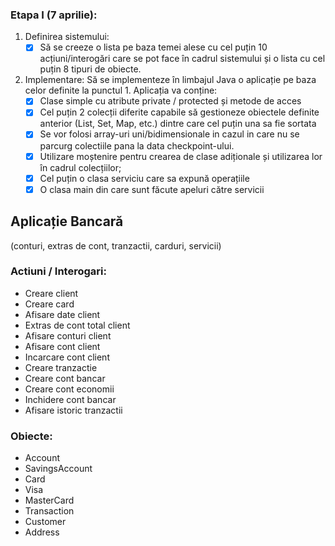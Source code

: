 

### Etapa I (7 aprilie):
1. Definirea sistemului:
   -  [x] Să se creeze o lista pe baza temei alese cu cel puțin 10 acțiuni/interogări care
se pot face în cadrul sistemului și o lista cu cel puțin 8 tipuri de obiecte. 
2.  Implementare: Să se implementeze în limbajul Java o aplicație pe baza celor definite la punctul 1. Aplicația va conține:
    - [x] Clase simple cu atribute private / protected și metode de acces
    - [x] Cel puțin 2 colecții diferite capabile să gestioneze obiectele definite anterior (List, Set, Map, etc.) dintre care cel puțin una sa fie sortata
    - [x] Se vor folosi array-uri uni/bidimensionale in cazul in care nu se parcurg colectiile pana la data checkpoint-ului.
    - [x] Utilizare moștenire pentru crearea de clase adiționale și utilizarea lor în cadrul colecțiilor;
    - [x] Cel puțin o clasa serviciu care sa expună operațiile
    - [x] O clasa main din care sunt făcute apeluri către servicii

## Aplicație Bancară
(conturi, extras de cont, tranzactii, carduri, servicii)

### Actiuni / Interogari:
 - Creare client 
 - Creare card 
 - Afisare date client 
 - Extras de cont total client
 - Afisare conturi client 
 - Afisare cont client 
 - Incarcare cont client 
 - Creare tranzactie 
 - Creare cont bancar 
 - Creare cont economii
 - Inchidere cont bancar 
 - Afisare istoric tranzactii 

### Obiecte:
 - Account 
  - SavingsAccount
 - Card 
 - Visa
  - MasterCard
 - Transaction
 - Customer
  - Address

